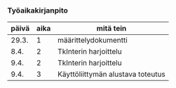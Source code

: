 ### Työaikakirjanpito

 päivä | aika | mitä tein 
-------|------|--------
29.3.|1|määrittelydokumentti
8.4.|2|TkInterin harjoittelu
9.4.|2|TkInterin harjoittelu
9.4.|3|Käyttöliittymän alustava toteutus
